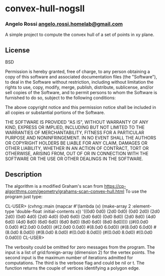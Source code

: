 # convex-hull-nogsll
### Angelo Rossi <angelo.rossi.homelab@gmail.com>

A simple project to compute the convex hull of a set of points in xy
plane.

## License

BSD

Permission is hereby granted, free of charge, to any person obtaining a copy
of this software and associated documentation files (the "Software"), to deal
in the Software without restriction, including without limitation the rights
to use, copy, modify, merge, publish, distribute, sublicense, and/or sell
copies of the Software, and to permit persons to whom the Software is
furnished to do so, subject to the following conditions:

The above copyright notice and this permission notice shall be included in all
copies or substantial portions of the Software.

THE SOFTWARE IS PROVIDED "AS IS", WITHOUT WARRANTY OF ANY KIND, EXPRESS OR
IMPLIED, INCLUDING BUT NOT LIMITED TO THE WARRANTIES OF MERCHANTABILITY,
FITNESS FOR A PARTICULAR PURPOSE AND NONINFRINGEMENT. IN NO EVENT SHALL THE
AUTHORS OR COPYRIGHT HOLDERS BE LIABLE FOR ANY CLAIM, DAMAGES OR OTHER
LIABILITY, WHETHER IN AN ACTION OF CONTRACT, TORT OR OTHERWISE, ARISING FROM,
OUT OF OR IN CONNECTION WITH THE SOFTWARE OR THE USE OR OTHER DEALINGS IN THE
SOFTWARE.

## Description

The algorithm is a modified Graham's scan from
https://cp-algorithms.com/geometry/grahams-scan-convex-hull.html
To use the program just type:

CL-USER> (cvhng::main (mapcar #'(lambda (x)
                                (make-array 2
                                            :element-type 'double-float
                                            :initial-contents x))
                              '((0d0 0d0)
                                (2d0 0d0)
                                (0d0 2d0)
                                (2d0 2d0)
                                (0d0 4d0)
                                (2d0 4d0)
                                (0d0 6d0)
                                (2d0 6d0)
                                (0d0 8d0)
                                (2d0 8d0)
                                (4d0 6d0)
                                (4d0 8d0)
                                (6d0 6d0)
                                (6d0 8d0)
                                (8d0 6d0)
                                (8d0 8d0))))
((#(0.0d0 0.0d0) #(2.0d0 0.0d0)) (#(2.0d0 0.0d0) #(8.0d0 6.0d0))
 (#(8.0d0 6.0d0) #(8.0d0 8.0d0)) (#(8.0d0 8.0d0) #(0.0d0 8.0d0))
 (#(0.0d0 8.0d0) #(0.0d0 0.0d0)))
CL-USER>

The verbosity could be omitted for zero messages from the program. The input is
a list of grid:foreign-array (dimension 2) for the vertex points.
The second input is the maximum number of iterations admitted for computations.
The third is the verbose flag and could be nil or t. The function returns
the couple of vertices identifying a polygon edge.
